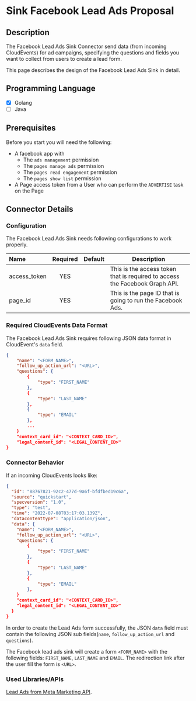 # Sink Facebook Lead Ads Proposal

## Description

The Facebook Lead Ads Sink Connector send data (from incoming CloudEvents) for ad campaigns, specifying the questions and fields you want to collect from users to create a lead form.

This page describes the design of the Facebook Lead Ads Sink in detail.

## Programming Language

- [x] Golang
- [ ] Java

## Prerequisites

Before you start you will need the following:
- A facebook app with
  - The ``ads management`` permission
  - The ``pages manage ads`` permission
  - The ``pages read engagement`` permission
  - The ``pages show list`` permission
- A Page access token from a User who can perform the ``ADVERTISE`` task on the Page



## Connector Details

### Configuration

The Facebook Lead Ads Sink needs following configurations to work properly.

| Name        | Required | Default | Description                                                |
|:------------|:--------:|:-------:|------------------------------------------------------------|
| access_token |    YES  |          | This is the access token that is required to access the Facebook Graph API.
| page_id   |       YES   |          | This is the page ID that is going to run the Facebook Ads.

### Required CloudEvents Data Format

The Facebook Lead Ads Sink requires following JSON data format in CloudEvent's `data` field.

```json
{
    "name": "<FORM_NAME>",
    "follow_up_action_url": "<URL>",
    "questions": {
        {
            "type": "FIRST_NAME"
        },
        {
            "type": "LAST_NAME"
        },
        {
            "type": "EMAIL"
        },
        ...
    }
    "context_card_id": "<CONTEXT_CARD_ID>",
    "legal_content_id": "<LEGAL_CONTENT_ID>"
}
```

### Connector Behavior

If an incoming CloudEvents looks like:

```json
{
  "id": "88767821-92c2-477d-9a6f-bfdfbed19c6a",
  "source": "quickstart",
  "specversion": "1.0",
  "type": "test",
  "time": "2022-07-08T03:17:03.139Z",
  "datacontenttype": "application/json",
  "data": {
    "name": "<FORM_NAME>",
    "follow_up_action_url": "<URL>",
    "questions": {
        {
            "type": "FIRST_NAME"
        },
        {
            "type": "LAST_NAME"
        },
        {
            "type": "EMAIL"
        },
    }
    "context_card_id": "<CONTEXT_CARD_ID>",
    "legal_content_id": "<LEGAL_CONTENT_ID>"
  }
}
```
In order to create the Lead Ads form successfully, the JSON ``data`` field must contain the following JSON sub fields(``name``, ``follow_up_action_url`` and ``questions``).

The Facebook lead ads sink will create a form ``<FORM_NAME>`` with the following fields: ``FIRST_NAME``, ``LAST_NAME`` and ``EMAIL``. The redirection link after the user fill the form is ``<URL>``.
### Used Libraries/APIs

[Lead Ads from Meta Marketing API](https://developers.facebook.com/docs/marketing-api/guides/lead-ads/create).

